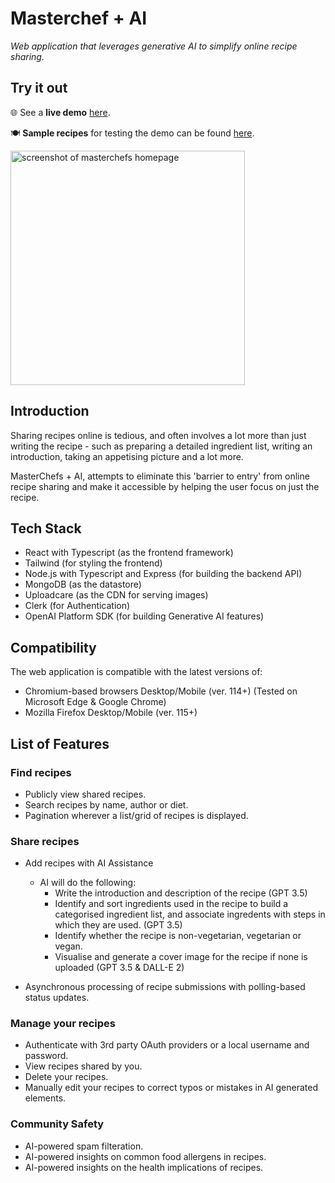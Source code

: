 # Masterchef + AI

*Web application that leverages generative AI to simplify online recipe sharing.*

## Try it out

🌐 See a **live demo** [here](https://masterchef-ai.netlify.app).

🍽️ **Sample recipes** for testing the demo can be found [here](https://github.com/cirko0/masterchef/wiki).

<img src="https://i.imgur.com/np62iDE.png" alt="screenshot of masterchefs homepage" height="375">

## Introduction

Sharing recipes online is tedious, and often involves a lot more than just writing the recipe - such as preparing a detailed ingredient list, writing an introduction, taking an appetising picture and a lot more.

MasterChefs + AI, attempts to eliminate this 'barrier to entry' from online recipe sharing and make it accessible by helping the user focus on just the recipe.

## Tech Stack

* React with Typescript (as the frontend framework)
* Tailwind (for styling the frontend)
* Node.js with Typescript and Express (for building the backend API)
* MongoDB (as the datastore)
* Uploadcare (as the CDN for serving images)
* Clerk (for Authentication)
* OpenAI Platform SDK (for building Generative AI features)

## Compatibility

The web application is compatible with the latest versions of:

* Chromium-based browsers Desktop/Mobile (ver. 114+) (Tested on Microsoft Edge & Google Chrome)
* Mozilla Firefox Desktop/Mobile (ver. 115+)

## List of Features

### Find recipes

* Publicly view shared recipes.
* Search recipes by name, author or diet.
* Pagination wherever a list/grid of recipes is displayed.

### Share recipes

* Add recipes with AI Assistance
  * AI will do the following:
    * Write the introduction and description of the recipe (GPT 3.5)
    * Identify and sort ingredients used in the recipe to build a categorised ingredient list, and associate ingredents with steps in which they are used. (GPT 3.5)
    * Identify whether the recipe is non-vegetarian, vegetarian or vegan.
    * Visualise and generate a cover image for the recipe if none is uploaded (GPT 3.5 & DALL-E 2)
      
 * Asynchronous processing of recipe submissions with polling-based status updates.

### Manage your recipes

* Authenticate with 3rd party OAuth providers or a local username and password.
* View recipes shared by you. 
* Delete your recipes.
* Manually edit your recipes to correct typos or mistakes in AI generated elements.

### Community Safety

* AI-powered spam filteration.
* AI-powered insights on common food allergens in recipes.
* AI-powered insights on the health implications of recipes.
  
